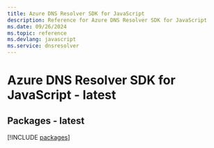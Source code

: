 ```yaml
---
title: Azure DNS Resolver SDK for JavaScript
description: Reference for Azure DNS Resolver SDK for JavaScript
ms.date: 09/26/2024
ms.topic: reference
ms.devlang: javascript
ms.service: dnsresolver
---
```

# Azure DNS Resolver SDK for JavaScript - latest
## Packages - latest
[!INCLUDE [packages](dns-resolver-index.md)]